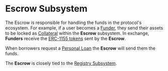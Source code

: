 # Escrow Subsystem

The Escrow is responsible for handling the funds in the protocol's ecosystem. For example, if a user becomes a [Funder](Glossary.md), they send their assets to be locked as [Collateral](Glossary.md) within the **Escrow** subsystem. In exchange, **Funders** receive the [ERC-1155 tokens](Glossary.md) sent by the **Escrow**.

When borrowers request a [Personal Loan](PersonalLoan.md) the **Escrow** will send them the funds.

The **Escrow** is closely tied to the [Registry Subsystem](Registry.md).